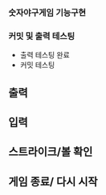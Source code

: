 ### 숫자야구게임 기능구현

### 커밋 및 출력 테스팅
- 출력 테스팅 완료
- 커밋 테스팅
## 출력

## 입력

## 스트라이크/볼 확인

## 게임 종료/ 다시 시작

